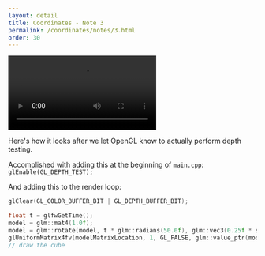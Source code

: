 ```yaml
---
layout: detail
title: Coordinates - Note 3
permalink: /coordinates/notes/3.html
order: 30
---
```


<video controls autoplay loop src="{{ site.baseurl }}/assets/coordinates/notes/3/1.mp4"></video>

Here's how it looks after we let OpenGL know to actually perform depth testing. 

Accomplished with adding this at the beginning of ```main.cpp```: ```glEnable(GL_DEPTH_TEST);``` 

And adding this to the render loop: 

```c++
glClear(GL_COLOR_BUFFER_BIT | GL_DEPTH_BUFFER_BIT);

float t = glfwGetTime();
model = glm::mat4(1.0f);
model = glm::rotate(model, t * glm::radians(50.0f), glm::vec3(0.25f * sin(t), 0.25f * cos(t), 0.0f);
glUniformMatrix4fv(modelMatrixLocation, 1, GL_FALSE, glm::value_ptr(model));
// draw the cube
```